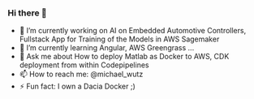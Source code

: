 ### Hi there 👋

- 🔭 I’m currently working on AI on Embedded Automotive Controllers, Fullstack App for Training of the Models in AWS Sagemaker
- 🌱 I’m currently learning Angular, AWS Greengrass ...
- 💬 Ask me about How to deploy Matlab as Docker to AWS, CDK deployment from within Codepipelines
- 📫 How to reach me: @michael_wutz
- ⚡ Fun fact: I own a Dacia Docker ;)

